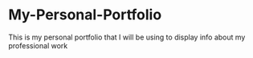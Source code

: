 # My-Personal-Portfolio
This is my personal portfolio that I will be using to display info about my professional work

